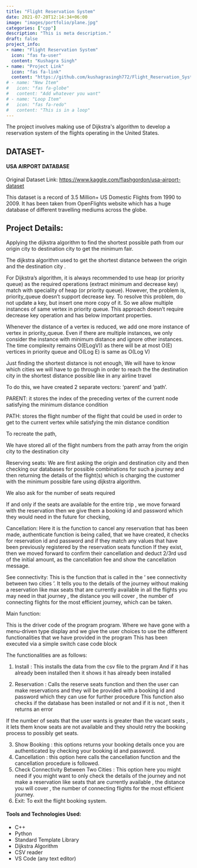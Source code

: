 ```yaml
---
title: "Flight Reservation System"
date: 2021-07-20T12:14:34+06:00
image: "images/portfolio/plane.jpg"
categories: ["cpp"]
description: "This is meta description."
draft: false
project_info:
- name: "Flight Reservation System"
  icon: "fas fa-user"
  content: "Kushagra Singh"
- name: "Project Link"
  icon: "fas fa-link"
  content: "https://github.com/kushagrasingh772/Flight_Reservation_System"
# - name: "New Item"
#   icon: "fas fa-globe"
#   content: "Add whatever you want"
# - name: "Loop Item"
#   icon: "fas fa-redo"
#   content: "This is in a loop"
---
```


The project involves making use of Dijkstra's algorithm to develop a reservation system of the flights operating in the United States.

## DATASET-
#### USA AIRPORT DATABASE

Original Dataset Link: https://www.kaggle.com/flashgordon/usa-airport-dataset

This dataset is a record of 3.5 Million+ US Domestic Flights from 1990 to 2009. It has been taken from OpenFlights website which has a huge database of different travelling mediums across the globe.

## Project Details:

Applying the dijkstra algorithm to find the shortest possible path from our origin city to destination city to get the minimum fair.

The dijkstra algorithm used to get the shortest distance between the origin and the destination city .

For Dijkstra’s algorithm, it is always recommended to use heap (or priority queue) as the required operations (extract minimum and decrease key) match with speciality of heap (or priority queue). However, the problem is, priority_queue doesn’t support decrease key. To resolve this problem, do not update a key, but insert one more copy of it. So we allow multiple instances of same vertex in priority queue. This approach doesn’t require decrease key operation and has below important properties.

Whenever the distance of a vertex is reduced, we add one more instance of vertex in priority_queue. Even if there are multiple instances, we only consider the instance with minimum distance and ignore other instances. The time complexity remains O(ELogV)) as there will be at most O(E) vertices in priority queue and O(Log E) is same as O(Log V)

Just finding the shortest distance is not enough, We will have to know which cities we will have to go through in order to reach the the destination city in the shortest distance possible like in any airline travel

To do this, we have created 2 separate vectors: ‘parent’ and ‘path’.

PARENT: it stores the index of the preceding vertex of the current node satisfying the minimum distance condition

PATH: stores the flight number of the flight that could be used in order to get to the current vertex while satisfying the min distance condition

To recreate the path,

We have stored all of the flight numbers from the path array from the origin city to the destination city

Reserving seats:
We are first asking the origin and destination city and then checking our databases for possible combinations for such a journey and then returning the details of the flight(s) which is charging the customer with the minimum possible fare using dijkstra algorithm.

We also ask for the number of seats required

If and only if the seats are available for the entire trip , we move forward with the reservation then we give them a booking id and password which they would need in the future for checking,

Cancellation:
Here it is the function to cancel any reservation that has been made, authenticate function is being called, that we have created, it checks for reservation id and password and if they match any values that have been previously registered by the reservation seats function If they exist, then we moved forward to confirm their cancellation and deduct 2/3rd usd of the initial amount, as the cancellation fee and show the cancellation message.

See connectivity:
This is the function that is called in the ‘ see connectivity between two cities ’. It tells you to the details of the journey without making a reservation like max seats that are currently available in all the flights you may need in that journey , the distance you will cover , the number of connecting flights for the most efficient journey, which can be taken.

Main function:

This is the driver code of the program program. Where we have gone with a menu-driven type display and we give the user choices to use the different functionalities that we have provided in the program This has been executed via a simple switch case code block

The functionalities are as follows:

1. Install : This installs the data from the csv file to the prgram
And if it has already been installed then it shows it has already been installed

2. Reservation : Calls the reserve seats function and then the user can make reservations and they will be provided with a booking id and password which they can use for further procedure
This function also checks if the database has been installed or not and if it is not , then it returns an error

If the number of seats that the user wants is greater than the vacant seats , it lets them know seats are not available and they should retry the booking process to possibly get seats.

3. Show Booking : this options returns your booking details once you are authenticated by checking your booking id and password.
4. Cancellation : this option here calls the cancellation function and the cancellation procedure is followed.
5. Check Connectivity Between Two Cities : This option here you might need if you might want to only check the details of the journey and not make a reservation like seats that are currently available , the distance you will cover , the number of connecting flights for the most efficient journey.
6. Exit: To exit the flight booking system.

#### Tools and Technologies Used:

- C++
- Python
- Standard Template Library
- Dijkstra Algorithm
- CSV reader
- VS Code (any text editor)

